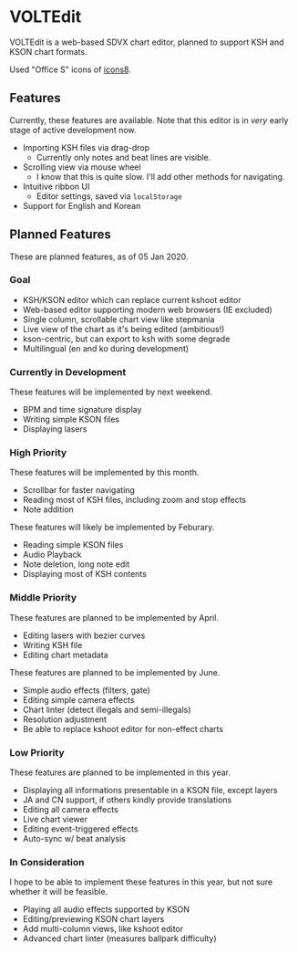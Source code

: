 # VOLTEdit
VOLTEdit is a web-based SDVX chart editor, planned to support KSH and KSON chart formats.

Used "Office S" icons of [icons8](https://icons8.com).

## Features
Currently, these features are available. Note that this editor is in *very* early stage of active development now.

* Importing KSH files via drag-drop
	* Currently only notes and beat lines are visible.
* Scrolling view via mouse wheel
	* I know that this is quite slow. I'll add other methods for navigating.
* Intuitive ribbon UI
	* Editor settings, saved via `localStorage`
* Support for English and Korean

## Planned Features
These are planned features, as of 05 Jan 2020.

### Goal
* KSH/KSON editor which can replace current kshoot editor
* Web-based editor supporting modern web browsers (IE excluded)
* Single column, scrollable chart view like stepmania
* Live view of the chart as it's being edited (ambitious!)
* kson-centric, but can export to ksh with some degrade
* Multilingual (en and ko during development)

### Currently in Development
These features will be implemented by next weekend.
* BPM and time signature display
* Writing simple KSON files
* Displaying lasers

### High Priority
These features will be implemented by this month.
* Scrollbar for faster navigating
* Reading most of KSH files, including zoom and stop effects
* Note addition

These features will likely be implemented by Feburary.
* Reading simple KSON files
* Audio Playback
* Note deletion, long note edit
* Displaying most of KSH contents

### Middle Priority
These features are planned to be implemented by April.
* Editing lasers with bezier curves
* Writing KSH file
* Editing chart metadata

These features are planned to be implemented by June.
* Simple audio effects (filters, gate)
* Editing simple camera effects
* Chart linter (detect illegals and semi-illegals)
* Resolution adjustment
* Be able to replace kshoot editor for non-effect charts

### Low Priority
These features are planned to be implemented in this year.
* Displaying all informations presentable in a KSON file, except layers
* JA and CN support, if others kindly provide translations
* Editing all camera effects
* Live chart viewer
* Editing event-triggered effects
* Auto-sync w/ beat analysis

### In Consideration
I hope to be able to implement these features in this year, but not sure whether it will be feasible.
* Playing all audio effects supported by KSON
* Editing/previewing KSON chart layers
* Add multi-column views, like kshoot editor
* Advanced chart linter (measures ballpark difficulty)
